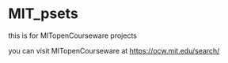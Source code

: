 # MIT_psets

this is for MITopenCourseware projects

you can visit MITopenCourseware at https://ocw.mit.edu/search/
